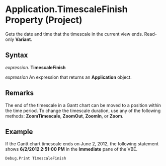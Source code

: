 
# Application.TimescaleFinish Property (Project)

Gets the date and time that the timescale in the current view ends. Read-only  **Variant**.


## Syntax

 _expression_. **TimescaleFinish**

 _expression_ An expression that returns an **Application** object.


## Remarks

The end of the timescale in a Gantt chart can be moved to a position within the time period. To change the timescale duration, use any of the following methods:  **ZoomTimescale**,  **ZoomOut**,  **ZoomIn**, or  **Zoom**.


## Example

If the Gantt chart timescale ends on June 2, 2012, the following statement shows  **6/2/2012 2:51:00 PM** in the **Immediate** pane of the VBE.


```vb
Debug.Print TimescaleFinish
```

